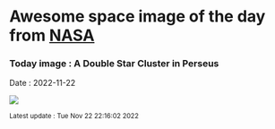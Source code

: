 
# Awesome space image of the day from [NASA](https://api.nasa.gov/)

### Today image : A Double Star Cluster in Perseus
Date : 2022-11-22

![](https://apod.nasa.gov/apod/image/2211/DoubleCluster_Lease_960.jpg)

<small>Latest update : Tue Nov 22 22:16:02 2022</small>
        